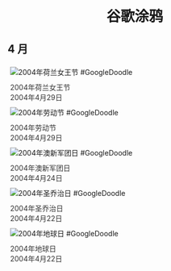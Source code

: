 
<h1 align="center"> 谷歌涂鸦 </h1>




## 4 月

<div class="image">


<img src="" alt="2004年荷兰女王节 #GoogleDoodle" style="margin: 5px"/>
<div class="info" style="font-size: 14px; color:#333333; margin:5px"><div class="title">2004年荷兰女王节</div><div class="date">2004年4月29日</div></div>

<img src="" alt="2004年劳动节 #GoogleDoodle" style="margin: 5px"/>
<div class="info" style="font-size: 14px; color:#333333; margin:5px"><div class="title">2004年劳动节</div><div class="date">2004年4月29日</div></div>

<img src="" alt="2004年澳新军团日 #GoogleDoodle" style="margin: 5px"/>
<div class="info" style="font-size: 14px; color:#333333; margin:5px"><div class="title">2004年澳新军团日</div><div class="date">2004年4月24日</div></div>

<img src="" alt="2004年圣乔治日 #GoogleDoodle" style="margin: 5px"/>
<div class="info" style="font-size: 14px; color:#333333; margin:5px"><div class="title">2004年圣乔治日</div><div class="date">2004年4月22日</div></div>

<img src="" alt="2004年地球日 #GoogleDoodle" style="margin: 5px"/>
<div class="info" style="font-size: 14px; color:#333333; margin:5px"><div class="title">2004年地球日</div><div class="date">2004年4月22日</div></div>

</div>








